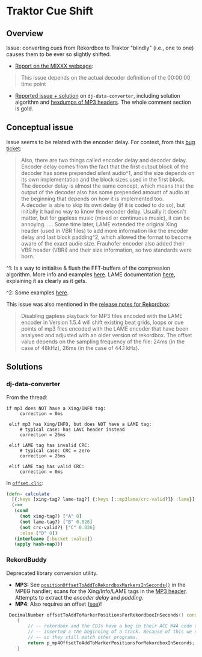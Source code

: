 # Traktor Cue Shift

## Overview

Issue: converting cues from Rekordbox to Traktor "blindly" (i.e., one to one) causes them to be ever so slightly shifted. 

- [Report on the MIXXX webpage](https://github.com/mixxxdj/mixxx/wiki/Traktor-Cue-Storage-Format):
> This issue depends on the actual decoder definition of the 00:00:00 time point

- [Reported issue + solution](https://github.com/digital-dj-tools/dj-data-converter/issues/3) on `dj-data-converter`, including solution algorithm and [hexdumps of MP3 headers](https://github.com/pestrela/music/blob/master/traktor/26ms_offsets/examples_tagged/hexdump%20of%20all%20examples.txt). The whole comment section is gold.
## Conceptual issue

Issue seems to be related with the encoder delay. For context, from this [bug ticket](https://sourceforge.net/p/lame/bugs/453/):

> Also, there are two things called encoder delay and decoder delay. Encoder delay comes from the fact that the first output block of the decoder has some prepended silent audio^1, and the size depends on its own implementation and the block sizes used in the first block.  
The decoder delay is almost the same concept, which means that the output of the decoder also has some prepended amount of audio at the beginning that depends on how it is implemented too.  
A decoder is able to skip its own delay (if it is coded to do so), but initially it had no way to know the encoder delay. Usually it doesn't matter, but for gapless music (mixed or continuous music), it can be annoying.
....
Some time later, LAME extended the original Xing header (used in VBR files) to add more information like the encoder delay and last block padding^2, which allowed the format to become aware of the exact audio size. Frauhofer encoder also added their VBR header (VBRi) and their size information, so two standards were born.

^1: Is a way to initialise & flush the FFT-buffers of the compression algorithm. More info and examples [here](https://github.com/tambien/Piano/issues/30). LAME documentation [here](https://lame.sourceforge.io/tech-FAQ.txt), explaining it as clearly as it gets.

^2: Some examples [here](https://hydrogenaud.io/index.php/topic,49438.0.html).

This issue was also mentioned in the [release notes for Rekordbox](https://github.com/digital-dj-tools/dj-data-converter/issues/3#issuecomment-461979891):

> Disabling gapless playback for MP3 files encoded with the LAME encoder in Version 1.5.4 will shift existing beat grids, loops or cue points of mp3 files encoded with the LAME encoder that have been analysed and adjusted with an older version of rekordbox. The offset value depends on the sampling frequency of the file: 24ms (in the case of 48kHz), 26ms (in the case of 44.1 kHz).

## Solutions

### dj-data-converter

From the thread:

```
if mp3 does NOT have a Xing/INFO tag:
     correction = 0ms
 
 elif mp3 has Xing/INFO, but does NOT have a LAME tag:
     # typical case: has LAVC header instead
     correction = 26ms
 
 elif LAME tag has invalid CRC:
     # typical case: CRC = zero
     correction = 26ms
     
 elif LAME tag has valid CRC:
     correction = 0ms
```

In [`offset.cljc`](https://github.com/digital-dj-tools/dj-data-converter/blob/master/src/converter/offset.cljc):

```clojure
(defn- calculate
  [{:keys [xing-tag? lame-tag?] {:keys [::mp3lame/crc-valid?]} :lame}]
  (->>
   (cond
     (not xing-tag?) ["A" 0]
     (not lame-tag?) ["B" 0.026]
     (not crc-valid?) ["C" 0.026]
     :else ["D" 0])
   (interleave [:bucket :value])
   (apply hash-map)))
```

### RekordBuddy

Deprecated library conversion utility. 

- **MP3:** See [`positionOffsetToAddToRekordboxMarkersInSeconds()`](https://github.com/prk0ghy/RekordBuddy/blob/main/TrackFiles/Objects/Internal/MPEGTrackFileInternal.hpp#L96) in the MPEG handler; scans for the Xing/Info/LAME tags in the [MP3 header](http://gabriel.mp3-tech.org/mp3infotag.html). Attempts to extract the *encoder delay* and *padding*.
- **MP4**: Also requires an offset ([see](https://github.com/prk0ghy/RekordBuddy/blob/main/TrackFiles/Objects/Internal/MP4TrackFileInternal.hpp#L411))!
```cpp
 DecimalNumber offsetToAddToMarkerPositionsForRekordboxInSeconds() const override
    {
        // -- rekordbox and the CDJs have a bug in their ACC M4A code that causes about 50ms of silence to be
        // -- inserted a the beginning of a track. Because of this we need to offset the markers accordingly
        // -- so they still match other programs.
        return p_mp4OffsetToAddToMarkerPositionsForRekordboxInSeconds;
    }
```
